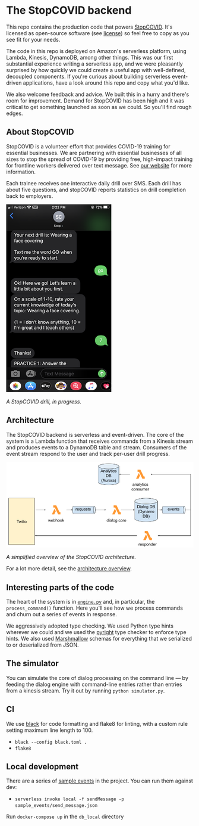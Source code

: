 # The StopCOVID backend

This repo contains the production code that powers [StopCOVID](https://www.stopcovid.co/). It's licensed as open-source software (see [license](LICENSE)) so feel free to copy as you see fit for your needs.

The code in this repo is deployed on Amazon's serverless platform, using Lambda, Kinesis, DynamoDB, among other things. This was our first substantial experience writing a serverless app, and we were pleasantly surprised by how quickly we could create a useful app with well-defined, decoupled components. If you're curious about building serverless event-driven applications, have a look around this repo and copy what you'd like.

We also welcome feedback and advice. We built this in a hurry and there's room for improvement. Demand for StopCOVID has been high and it was critical to get something launched as soon as we could. So you'll find rough edges.

## About StopCOVID

StopCOVID is a volunteer effort that provides COVID-19 training for essential businesses. We are partnering with essential businesses of all sizes to stop the spread of COVID-19 by providing free, high-impact training for frontline workers delivered over text message. See [our website](https://www.stopcovid.co/) for more information.

Each trainee receives one interactive daily drill over SMS. Each drill has about five questions, and stopCOVID reports statistics on drill completion back to employers.

![example drill in progress](drill.png)

*A StopCOVID drill, in progress.*

## Architecture

The StopCOVID backend is serverless and event-driven. The core of the system is a Lambda function that receives commands from a Kinesis stream and produces events to a DynamoDB table and stream. Consumers of the event stream respond to the user and track per-user drill progress.

![simplified architecture](simplified-architecture.png)

*A simplified overview of the StopCOVID architecture.*


For a lot more detail, see the [architecture overview](docs/README.md).

## Interesting parts of the code

The heart of the system is in [`engine.py`](stopcovid/dialog/engine.py) and, in particular, the `process_command()` function. Here you'll see how we process commands and churn out a series of events in response.

We aggressively adopted type checking. We used Python type hints wherever we could and we used the [pyright](https://github.com/microsoft/pyright) type checker to enforce type hints. We also used [Marshmallow](https://marshmallow.readthedocs.io/en/stable/) schemas for everything that we serialized to or deserialized from JSON.

## The simulator

You can simulate the core of dialog processing on the command line — by feeding the dialog engine with command-line entries rather than entries from a kinesis stream. Try it out by running `python simulator.py`.

## CI
We use [black](https://black.readthedocs.io/en/stable/) for code formatting and flake8 for linting, with a custom rule setting maximum line length to 100.
- `black --config black.toml .`
- `flake8`



## Local development
There are a series of [sample events](sample_events/) in the project. You can run them against dev:
- `serverless invoke local -f sendMessage -p sample_events/send_message.json`

Run `docker-compose up` in the `db_local` directory